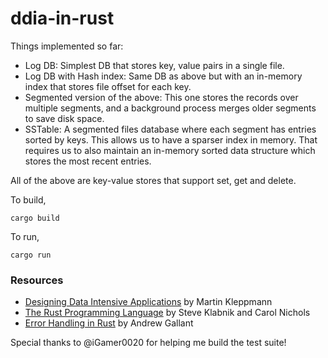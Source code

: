 # ddia-in-rust
Things implemented so far:
- Log DB: Simplest DB that stores key, value pairs in a single file.
- Log DB with Hash index: Same DB as above but with an in-memory index that stores file offset for each key.
- Segmented version of the above: This one stores the records over multiple segments, and a background process merges older segments to save disk space.
- SSTable: A segmented files database where each segment has entries sorted by keys. This allows us to have a sparser index in memory. That requires us to also maintain an in-memory sorted data structure which stores the most recent entries.

All of the above are key-value stores that support set, get and delete.

To build,
```
cargo build
```
To run, 
```
cargo run
```

### Resources
- [Designing Data Intensive Applications](https://dataintensive.net/) by Martin Kleppmann
- [The Rust Programming Language](https://doc.rust-lang.org/book/title-page.html) by Steve Klabnik and Carol Nichols
- [Error Handling in Rust](https://blog.burntsushi.net/rust-error-handling/) by Andrew Gallant

Special thanks to @iGamer0020 for helping me build the test suite!